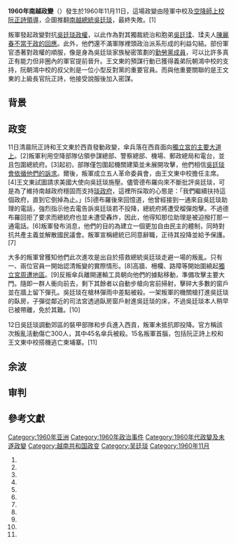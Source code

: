 **1960年南越政變**（）發生於1960年11月11日，這場政變由陸軍中校及[空降師上校](../Page/越南共和國空降師.md "wikilink")[阮正詩領導](../Page/阮正詩.md "wikilink")，企圖推翻[南越總統](https://zh.wikipedia.org/wiki/南越 "wikilink")[吳廷琰](../Page/吳廷琰.md "wikilink")，最終失敗。\[1\]

叛軍發起政變對抗[吳廷琰政權](../Page/吳廷琰.md "wikilink")，以此作為對其獨裁統治和胞弟[吳廷瑈](https://zh.wikipedia.org/wiki/吳廷瑈 "wikilink")、瑈夫人[陳麗春不當干政的回應](../Page/陳麗春.md "wikilink")。此外，他們還不滿軍隊裡頭政治派系形成的利益勾結。部份軍官憑著對政權的順服，像是身為吳廷琰家族秘密策劃的[勤勞黨成員](../Page/勤勞黨.md "wikilink")，可以比許多真正有能力但非圈內的軍官提前晉升。王文東的預謀行動已獲得義弟阮朝鴻中校的支持，阮朝鴻中校的叔父則是一位小型反對黨的重要官員。而與他重要關聯的是王文東的上級長官阮正詩，他接受說服後加入密謀。

## 背景

## 政变

11日清晨阮正詩和王文東於西貢發動政變，傘兵落在西貢面向[獨立宮的主要大道上](../Page/統一宮.md "wikilink")。\[2\]叛軍利用空降部隊佔領參謀總部、警察總部、機場、郵政總局和電台，並且包圍總統府。\[3\]起初，部隊僅包圍起機關建築並未展開攻擊，他們相信[吳廷琰會依循他們的訴求](../Page/吳廷琰.md "wikilink")。爾後，叛軍成立五人革命委員會，由王文東中校擔任主席。\[4\]王文東試圖請求美國大使向吳廷琰施壓。儘管德布羅向來不斷批評吳廷琰，可是為了維持南越政府穩固而支持[琰政府](https://zh.wikipedia.org/wiki/越南第一共和國 "wikilink")，這裡所採取的心態是：「我們繼續扶持這個政府，直到它倒掉為止。」\[5\]德布羅後來回憶道，他曾經接到一通來自吳廷琰助理的電話，強烈指示他去電告訴吳廷琰若不投降，總統府將遭受榴彈炮擊。不過德布羅回拒了要求而總統府也並未遭受轟炸，因此，他得知那位助理是被迫撥打那一通電話。\[6\]叛軍發布消息，他們的目的為建立一個更加自由民主的體制，同時對抗共產主義並解散國民議會。叛軍宣稱總統已同意辭職，正待其投降並給予保護。\[7\]

大多的叛軍曾獲知他們此次進攻是出自於搭救總統吳廷琰走避一場的叛亂。只有一、兩位官員一開始認清叛變的實際情形。\[8\]高牆、柵欄、路障等開始圍繞起[獨立宮周遭地區](https://zh.wikipedia.org/wiki/獨立宮 "wikilink")。\[9\]反叛傘兵離開運輸工具朝向他們的據點移動，準備攻擊主要大門。隨即一群人衝向前去，剩下其餘者以自動步槍向宮前掃射，擊碎大多數的窗戶並在牆上留下彈孔。吳廷琰在槍林彈雨中差點被殺。一架叛軍的機關槍打進吳廷琰的臥房，子彈從鄰近的司法宮透過臥房窗戶射進吳廷琰的床，不過吳廷琰本人稍早已被帶離，免於其難。\[10\]

12日吳廷琰調動郊區的裝甲部隊和步兵進入西貢，叛軍未抵抗即投降。官方稱該次叛亂活動傷亡300人，其中45名傘兵被殺。15名叛軍首腦，包括阮正詩上校和王文東中校搭機逃亡柬埔寨。\[11\]

## 余波

## 审判

## 參考文獻

[Category:1960年亚洲](https://zh.wikipedia.org/wiki/Category:1960年亚洲 "wikilink")
[Category:1960年政治事件](https://zh.wikipedia.org/wiki/Category:1960年政治事件 "wikilink")
[Category:1960年代政變及未遂政變](https://zh.wikipedia.org/wiki/Category:1960年代政變及未遂政變 "wikilink")
[Category:越南共和国政变](https://zh.wikipedia.org/wiki/Category:越南共和国政变 "wikilink")
[Category:吴廷琰](https://zh.wikipedia.org/wiki/Category:吴廷琰 "wikilink")
[Category:1960年11月](https://zh.wikipedia.org/wiki/Category:1960年11月 "wikilink")

1.

2.

3.

4.
5.

6.

7.
8.

9.
10.
11.